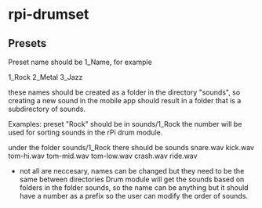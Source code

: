 # rpi-drumset

## Presets
Preset name should be 1_Name, for example

1_Rock
2_Metal
3_Jazz

these names should be created as a folder in the directory "sounds", so creating a new sound in the mobile app should result in a folder that is a subdirectory of sounds.

Examples:
preset "Rock" should be in sounds/1_Rock
the number will be used for sorting sounds in the rPi drum module.

under the folder sounds/1_Rock there should be sounds
snare.wav
kick.wav
tom-hi.wav
tom-mid.wav
tom-low.wav
crash.wav
ride.wav
- not all are neccesary, names can be changed but they need to be the same between directories
Drum module will get the sounds based on folders in the folder sounds, so the name can be anything but it should have a number as a prefix so the user can modify the order of sounds.


